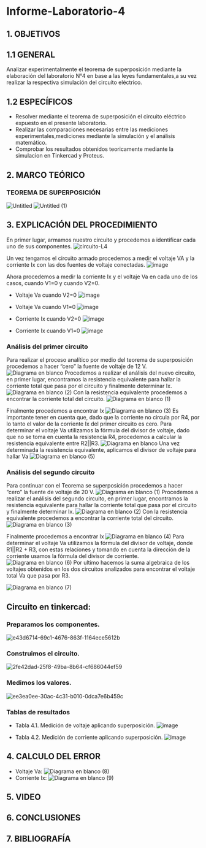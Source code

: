 # Informe-Laboratorio-4
## 1. OBJETIVOS
  ## 1.1 GENERAL
  Analizar experimentalmente el teorema de superposición mediante la elaboración del laboratorio N°4 en base a las leyes fundamentales,a su vez realizar la respectiva simulación del circuito eléctrico.
  
  ## 1.2 ESPECÍFICOS  
  * Resolver mediante el teorema de superposición el circuito eléctrico expuesto en el presente laboratorio.
  * Realizar las comparaciones necesarias entre las mediciones experimentales,mediciones mediante la simulación y el análisis matemático.
  * Comprobar los resultados obtenidos teoricamente mediante la simulacion en Tinkercad y Proteus.
## 2. MARCO TEÓRICO
### TEOREMA DE SUPERPOSICIÓN
![Untitled](https://user-images.githubusercontent.com/93666408/147167988-d2bb93ef-87e1-4efc-a01f-41721b6cb63d.jpg)
![Untitled (1)](https://user-images.githubusercontent.com/93666408/147170971-54e377f0-3e4f-430d-bff4-7996b0665da2.jpg)

## 3. EXPLICACIÓN DEL PROCEDIMIENTO
En primer lugar, armamos nuestro circuito y procedemos a identificar cada uno de sus componentes.
![circuito-L4](https://user-images.githubusercontent.com/93681159/147176618-91ba0c32-9177-4b47-8acd-1895cbf70e15.jpeg)

Un vez tengamos el circuito armado procedemos a medir el voltaje VA y la corriente Ix con las dos fuentes de voltaje conectadas. 
![image](https://user-images.githubusercontent.com/93681159/147130054-78681cb2-a315-449f-b1b2-9a9e79cb6eac.png)

Ahora procedemos a medir la corriente Ix y el voltaje Va en cada uno de los casos, cuando V1=0 y cuando V2=0.
* Voltaje Va cuando V2=0
![image](https://user-images.githubusercontent.com/93681159/147185274-0a6bdb80-9ca3-417d-875c-758ecda2f8ca.png)

* Voltaje Va cuando V1=0
![image](https://user-images.githubusercontent.com/93681159/147186307-93a63297-effb-4c64-a14d-24cbeed524b3.png)
* Corriente Ix cuando V2=0
![image](https://user-images.githubusercontent.com/93681159/147186459-fd37ff3c-c0e8-4a73-a265-9e8fadd532e0.png)
* Corriente Ix cuando V1=0
![image](https://user-images.githubusercontent.com/93681159/147186538-375fcaf5-c42b-4945-87a5-8ee43eafccff.png)
### Análisis del primer circuito
Para realizar el proceso analítico por medio del teorema de superposición procedemos a hacer “cero” la fuente de voltaje de 12 V.
![Diagrama en blanco](https://user-images.githubusercontent.com/93681159/147137068-11737dc1-47aa-42fb-abac-af5a7636b50f.jpeg)
Procedemos a realizar el análisis del nuevo circuito, en primer lugar, encontramos la resistencia equivalente para hallar la corriente total que pasa por el circuito y finalmente determinar Ix.
![Diagrama en blanco (2)](https://user-images.githubusercontent.com/93681159/147136183-1202071e-a53c-4c17-8fe5-b9b8da08159e.jpeg)
Con la resistencia equivalente procedemos a encontrar la corriente total del circuito. 
![Diagrama en blanco (1)](https://user-images.githubusercontent.com/93681159/147136042-ef4f5f70-55f2-4c98-bc5b-b6a2c02eb045.jpeg)

Finalmente procedemos a encontrar Ix
![Diagrama en blanco (3)](https://user-images.githubusercontent.com/93681159/147136752-2d404ba0-cd1a-4d0a-95e7-9b67d591e99e.jpeg)
Es importante tener en cuenta que, dado que la corriente no circula por R4, por lo tanto el valor de la corriente Ix del primer circuito es cero.
Para determinar el voltaje Va utilizamos la fórmula del divisor de voltaje, dado que no se toma en cuenta la resistencia R4, procedemos a calcular la resistencia equivalente entre R2||R3.
![Diagrama en blanco](https://user-images.githubusercontent.com/93681159/147176677-399afb6b-ffc1-470e-9d5b-13b3f3815f84.jpeg)
Una vez determinada la resistencia equivalente, aplicamos el divisor de voltaje para hallar Va
![Diagrama en blanco (5)](https://user-images.githubusercontent.com/93681159/147178036-29d71d89-9183-4c95-9a2c-01b833855b5a.jpeg)
### Análisis del segundo circuito
Para continuar con el Teorema se superposición procedemos a hacer “cero” la fuente de voltaje de 20 V.
![Diagrama en blanco (1)](https://user-images.githubusercontent.com/93681159/147137603-51b4ec8b-efc9-4fda-92ab-40ce458f4e21.jpeg)
Procedemos a realizar el análisis del segundo circuito, en primer lugar, encontramos la resistencia equivalente para hallar la corriente total que pasa por el circuito y finalmente determinar Ix.
![Diagrama en blanco (2)](https://user-images.githubusercontent.com/93681159/147138447-a4e0617d-2de5-41bc-8da9-aa6b7b91ff29.jpeg)
Con la resistencia equivalente procedemos a encontrar la corriente total del circuito.
![Diagrama en blanco (3)](https://user-images.githubusercontent.com/93681159/147138862-fb5c2c3b-d6bf-4f9b-9442-0605222ca952.jpeg)

Finalmente procedemos a encontrar Ix
![Diagrama en blanco (4)](https://user-images.githubusercontent.com/93681159/147139919-76537ef7-1720-41a9-b640-8502e70df87b.jpeg)
Para determinar el voltaje Va utilizamos la fórmula del divisor de voltaje, donde R1||R2 + R3, con estas relaciones y tomando en cuenta la dirección de la corriente usamos la fórmula del divisor de corriente.
![Diagrama en blanco (6)](https://user-images.githubusercontent.com/93681159/147178599-56b1ed70-e642-4d17-99e3-3f0256e2955c.jpeg)
Por ultimo hacemos la suma algebraica de los voltajes obtenidos en los dos circuitos analizados para encontrar el voltaje total Va que pasa por R3.

![Diagrama en blanco (7)](https://user-images.githubusercontent.com/93681159/147179138-e6978bf5-70b2-434a-8674-c4642dd91a8b.jpeg)
## Circuito en tinkercad:
### Preparamos los componentes.
![e43d6714-69c1-4676-863f-1164ece5612b](https://user-images.githubusercontent.com/93893919/147180848-0f921fac-5ae3-4328-924a-e19b76a8ad3e.jpg)
### Construimos el circuito.
![2fe42dad-25f8-49ba-8b64-cf686044ef59](https://user-images.githubusercontent.com/93893919/147180885-b617223b-8ced-45e4-ad91-9f659941c0c0.jpg)
### Medimos los valores.
![ee3ea0ee-30ac-4c31-b010-0dca7e6b459c](https://user-images.githubusercontent.com/93893919/147180938-6f54365a-28f2-45ee-a714-4f0dbfa9bef8.jpg)
### Tablas de resultados
* Tabla 4.1. Medición de voltaje aplicando superposición.
![image](https://user-images.githubusercontent.com/93681159/147183948-20d15ab3-6534-4692-8962-fdb237f034e1.png)

* Tabla 4.2. Medición de corriente aplicando superposición.
![image](https://user-images.githubusercontent.com/93681159/147184025-c17f7629-43c7-443f-8b75-de94a73c37fe.png)

## 4. CALCULO DEL ERROR
* Voltaje Va:
![Diagrama en blanco (8)](https://user-images.githubusercontent.com/93681159/147181534-a93d9822-19ee-4063-b3e3-26e342882a88.jpeg)
* Corriente Ix:
![Diagrama en blanco (9)](https://user-images.githubusercontent.com/93681159/147181690-19b9efd2-32c1-486f-9e1c-fde74a228fac.jpeg)
## 5. VIDEO
## 6. CONCLUSIONES
## 7. BIBLIOGRAFÍA 
